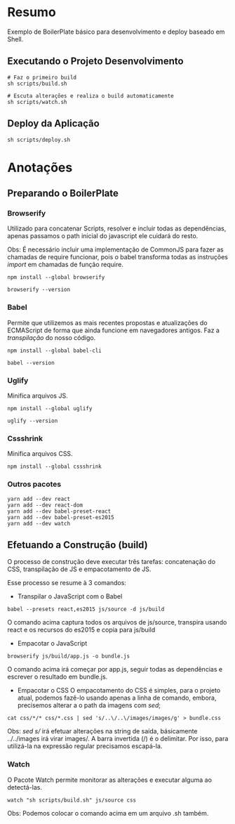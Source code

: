 # Resumo
Exemplo de BoilerPlate básico para desenvolvimento e deploy baseado em Shell.

## Executando o Projeto Desenvolvimento
```shell
# Faz o primeiro build
sh scripts/build.sh

# Escuta alterações e realiza o build automaticamente
sh scripts/watch.sh
```

## Deploy da Aplicação
```shell
sh scripts/deploy.sh
```

# Anotações

## Preparando o BoilerPlate

### Browserify
Utilizado para concatenar Scripts, resolver e incluir todas as dependências, apenas passamos o path inicial do javascript ele cuidará do resto.

Obs: É necessário incluir uma implementação de CommonJS para fazer as chamadas de require funcionar, pois o babel transforma todas as instruções *import* em chamadas de função require.

```shell
npm install --global browserify

browserify --version
```

### Babel
Permite que utilizemos as mais recentes propostas e atualizações do ECMAScript de forma que ainda funcione em navegadores antigos. Faz a *transpilação* do nosso código.

```shell
npm install --global babel-cli

babel --version
```

### Uglify
Minifica arquivos JS.
```shell
npm install --global uglify

uglify --version
```

### Cssshrink
Minifica arquivos CSS.
```shell
npm install --global cssshrink
```

### Outros pacotes
```shell
yarn add --dev react
yarn add --dev react-dom
yarn add --dev babel-preset-react
yarn add --dev babel-preset-es2015
yarn add --dev watch
```

## Efetuando a Construção (build)
O processo de construção deve executar três tarefas: concatenação do CSS, transpilação de JS e empacotamento de JS.

Esse processo se resume à 3 comandos:
- Transpilar o JavaScript com o Babel
```shell
babel --presets react,es2015 js/source -d js/build
```
O comando acima captura todos os arquivos de js/source, transpira usando react e os recursos do es2015 e copia para js/build

- Empacotar o JavaScript
```shell
browserify js/build/app.js -o bundle.js
```
O comando acima irá começar por app.js, seguir todas as dependências e escrever o resultado em bundle.js.

- Empacotar o CSS
O empacotamento do CSS é simples, para o projeto atual, podemos fazê-lo usando apenas a linha de comando, embora, precisemos alterar a o path da imagens com *sed*;
```shell
cat css/*/* css/*.css | sed 's/..\/..\/images/images/g' > bundle.css
```
Obs: *sed s/* irá efetuar alterações na string de saída, básicamente ../../images irá virar images/. A barra invertida (/) é o delimitar. Por isso, para utilizá-la na expressão regular precisamos escapá-la.


### Watch
O Pacote Watch permite monitorar as alterações e executar alguma ao detectá-las.
```shell
watch "sh scripts/build.sh" js/source css
```
Obs: Podemos colocar o comando acima em um arquivo .sh também.
